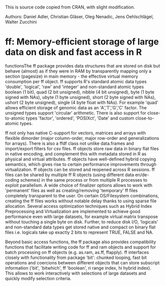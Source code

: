 This is source code copied from CRAN, with slight modification.

Authors: Daniel Adler, Christian Gläser, Oleg Nenadic, Jens Oehlschlägel, Walter Zucchini

# ff: Memory-efficient storage of large data on disk and fast access in R

functionsThe ff package provides data structures that are stored on
disk but behave (almost) as if they were in RAM by transparently
mapping only a section (pagesize) in main memory - the effective
virtual memory consumption per ff object. ff supports R's standard
atomic data types 'double', 'logical', 'raw' and 'integer' and
non-standard atomic types boolean (1 bit), quad (2 bit unsigned),
nibble (4 bit unsigned), byte (1 byte signed with NAs), ubyte (1 byte
unsigned), short (2 byte signed with NAs), ushort (2 byte unsigned),
single (4 byte float with NAs). For example 'quad' allows efficient
storage of genomic data as an 'A','T','G','C' factor. The unsigned
types support 'circular' arithmetic. There is also support for
close-to-atomic types 'factor', 'ordered', 'POSIXct', 'Date' and
custom close-to-atomic types.

ff not only has native C-support for vectors, matrices and arrays
with flexible dimorder (major column-order, major row-order and
generalizations for arrays). There is also a ffdf class not unlike
data.frames and import/export filters for csv files.
ff objects store raw data in binary flat files in native encoding,
and complement this with metadata stored in R as physical and virtual
attributes. ff objects have well-defined hybrid copying semantics,
which gives rise to certain performance improvements through
virtualization. ff objects can be stored and reopened across R
sessions. ff files can be shared by multiple ff R objects
(using different data en/de-coding schemes) in the same process
or from multiple R processes to exploit parallelism. A wide choice of
finalizer options allows to work with 'permanent' files as well as
creating/removing 'temporary' ff files completely transparent to the
user. On certain OS/Filesystem combinations, creating the ff files
works without notable delay thanks to using sparse file allocation.
Several access optimization techniques such as Hybrid Index
Preprocessing and Virtualization are implemented to achieve good
performance even with large datasets, for example virtual matrix
transpose without touching a single byte on disk. Further, to reduce
disk I/O, 'logicals' and non-standard data types get stored native and
compact on binary flat files i.e. logicals take up exactly 2 bits to
represent TRUE, FALSE and NA.

Beyond basic access functions, the ff package also provides
compatibility functions that facilitate writing code for ff and ram
objects and support for batch processing on ff objects (e.g. as.ram,
as.ff, ffapply). ff interfaces closely with functionality from package
'bit': chunked looping, fast bit operations and coercions between
different objects that can store subscript information ('bit',
'bitwhich', ff 'boolean', ri range index, hi hybrid index). This allows
to work interactively with selections of large datasets and quickly
modify selection criteria.
